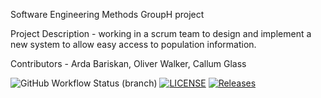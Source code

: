 Software Engineering Methods GroupH project

Project Description - working in a scrum team to design and implement a new system to allow easy access to population information.

Contributors - Arda Bariskan, Oliver Walker, Callum Glass

![GitHub Workflow Status (branch)](https://img.shields.io/github/actions/workflow/status/CallumG04/SEM_CW5/main.yml?branch=master)
[![LICENSE](https://img.shields.io/github/license/CallumG04/sem.svg?style=flat-square)](https://github.com/CallumG04/SEM_CW5/master/LICENSE)
[![Releases](https://img.shields.io/github/release/CallumG04/sem/all.svg?style=flat-square)](https://github.com/CallumG04/SEM_CW5/releases)